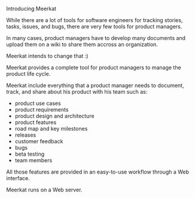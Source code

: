 Introducing Meerkat

While there are a lot of tools for software engineers for tracking stories, tasks, issues, and bugs, there are very few tools for product managers. 

In many cases, product managers have to develop many documents and upload them on a wiki to share them accross an organization.

Meerkat intends to change that :)

Meerkat provides a complete tool for product managers to manage the product life cycle. 

Meerkat include everything that a product manager needs to document, track, and share about his product with his team such as:
- product use cases
- product requirements
- product design and architecture
- product features
- road map and key milestones
- releases
- customer feedback
- bugs
- beta testing
- team members

All those features are provided in an easy-to-use workflow through a Web interface.

Meerkat runs on a Web server.









